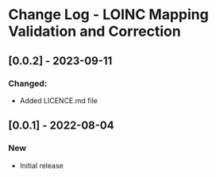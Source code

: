 # Change Log - LOINC Mapping Validation and Correction

## [0.0.2] - 2023-09-11
### Changed:
- Added LICENCE.md file

## [0.0.1] - 2022-08-04
### New
- Initial release

